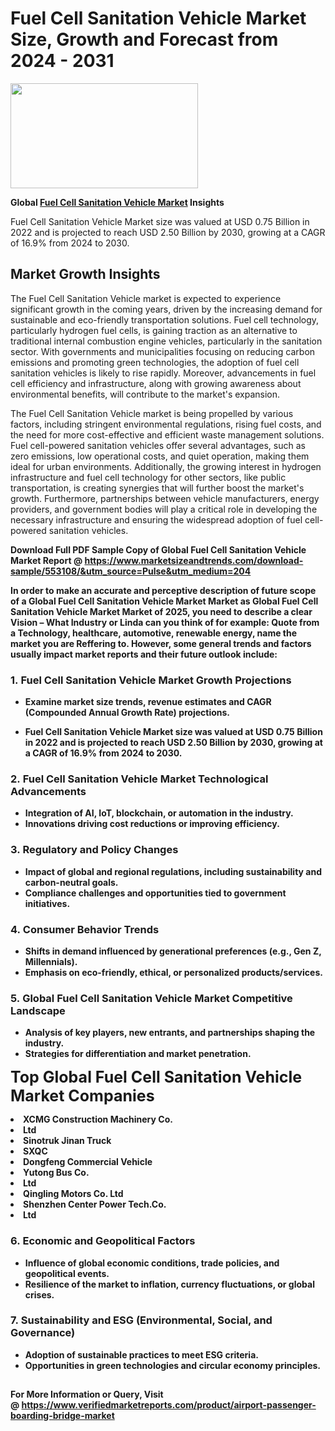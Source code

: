 <H1>Fuel Cell Sanitation Vehicle Market Size, Growth and Forecast from 2024 - 2031</H1><img class="aligncenter size-medium wp-image-584254" src="https://thirdeyenews.in/wp-content/uploads/2024/09/Global-Market-Research-300x168.jpeg" alt="" width="300" height="168" /><p><strong>Global&nbsp;<a href="https://www.marketsizeandtrends.com/download-sample/553108/&amp;utm_source=Pulse&amp;utm_medium=204">Fuel Cell Sanitation Vehicle Market</a> Insights</strong></p><p>Fuel Cell Sanitation Vehicle Market size was valued at USD 0.75 Billion in 2022 and is projected to reach USD 2.50 Billion by 2030, growing at a CAGR of 16.9% from 2024 to 2030.</p><p><h2>Market Growth Insights</h2> <p>The Fuel Cell Sanitation Vehicle market is expected to experience significant growth in the coming years, driven by the increasing demand for sustainable and eco-friendly transportation solutions. Fuel cell technology, particularly hydrogen fuel cells, is gaining traction as an alternative to traditional internal combustion engine vehicles, particularly in the sanitation sector. With governments and municipalities focusing on reducing carbon emissions and promoting green technologies, the adoption of fuel cell sanitation vehicles is likely to rise rapidly. Moreover, advancements in fuel cell efficiency and infrastructure, along with growing awareness about environmental benefits, will contribute to the market's expansion.</p> <p><strong></strong></p> <p>The Fuel Cell Sanitation Vehicle market is being propelled by various factors, including stringent environmental regulations, rising fuel costs, and the need for more cost-effective and efficient waste management solutions. Fuel cell-powered sanitation vehicles offer several advantages, such as zero emissions, low operational costs, and quiet operation, making them ideal for urban environments. Additionally, the growing interest in hydrogen infrastructure and fuel cell technology for other sectors, like public transportation, is creating synergies that will further boost the market's growth. Furthermore, partnerships between vehicle manufacturers, energy providers, and government bodies will play a critical role in developing the necessary infrastructure and ensuring the widespread adoption of fuel cell-powered sanitation vehicles.</p> <p><strong></p><p><span class=""><strong>Download Full PDF Sample Copy of Global Fuel Cell Sanitation Vehicle Market Report</strong> @ <a href="https://www.marketsizeandtrends.com/download-sample/553108/&amp;utm_source=Pulse&amp;utm_medium=204" target="_blank">https://www.marketsizeandtrends.com/download-sample/553108/&amp;utm_source=Pulse&amp;utm_medium=204</a></span></p><p>In order to make an accurate and perceptive description of future scope of a Global&nbsp;Fuel Cell Sanitation Vehicle Market Market as Global&nbsp;Fuel Cell Sanitation Vehicle Market Market of 2025, you need to describe a clear Vision &ndash; What Industry or Linda can you think of for example: Quote from a Technology, healthcare, automotive, renewable energy, name the market you are Reffering to. However, some general trends and factors usually impact market reports and their future outlook include:</p><h3>1.&nbsp;<strong>Fuel Cell Sanitation Vehicle Market Growth Projections</strong></h3><ul><li>Examine market size trends, revenue estimates and CAGR (Compounded Annual Growth Rate) projections.</li><li><p>Fuel Cell Sanitation Vehicle Market size was valued at USD 0.75 Billion in 2022 and is projected to reach USD 2.50 Billion by 2030, growing at a CAGR of 16.9% from 2024 to 2030.</p></li></ul><h3>2.&nbsp;<strong>Fuel Cell Sanitation Vehicle Market Technological Advancements</strong></h3><ul><li>Integration of AI, IoT, blockchain, or automation in the industry.</li><li>Innovations driving cost reductions or improving efficiency.</li></ul><h3>3.&nbsp;<strong>Regulatory and Policy Changes</strong></h3><ul><li>Impact of global and regional regulations, including sustainability and carbon-neutral goals.</li><li>Compliance challenges and opportunities tied to government initiatives.</li></ul><h3>4.&nbsp;<strong>Consumer Behavior Trends</strong></h3><ul><li>Shifts in demand influenced by generational preferences (e.g., Gen Z, Millennials).</li><li>Emphasis on eco-friendly, ethical, or personalized products/services.</li></ul><h3>5.&nbsp;<strong>Global Fuel Cell Sanitation Vehicle Market Competitive Landscape</strong></h3><ul><li>Analysis of key players, new entrants, and partnerships shaping the industry.</li><li>Strategies for differentiation and market penetration.</li></ul><p data-pm-slice="1 1 []"><span style="color: inherit; font-family: inherit; font-size: 25px;">Top Global Fuel Cell Sanitation Vehicle Market Companies</span></p><div class="" data-test-id=""><p><li>XCMG Construction Machinery Co.</li><li>Ltd</li><li> Sinotruk Jinan Truck</li><li> SXQC</li><li> Dongfeng Commercial Vehicle</li><li> Yutong Bus Co.</li><li>Ltd</li><li> Qingling Motors Co. Ltd</li><li> Shenzhen Center Power Tech.Co.</li><li>Ltd</li></p></div><h3>6.&nbsp;<strong>Economic and Geopolitical Factors</strong></h3><ul><li>Influence of global economic conditions, trade policies, and geopolitical events.</li><li>Resilience of the market to inflation, currency fluctuations, or global crises.</li></ul><h3>7.&nbsp;<strong>Sustainability and ESG (Environmental, Social, and Governance)</strong></h3><ul><li>Adoption of sustainable practices to meet ESG criteria.</li><li>Opportunities in green technologies and circular economy principles.</li></ul><h2><strong style="font-size: 14px;">For More Information or Query, Visit @&nbsp;</strong><a style="background-color: #ffffff; font-size: 14px;" href="https://www.marketsizeandtrends.com/report/fuel-cell-sanitation-vehicle-market/" target="_blank">https://www.verifiedmarketreports.com/product/airport-passenger-boarding-bridge-market</a></h2>
